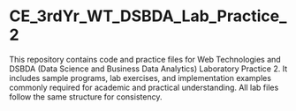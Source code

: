 # CE_3rdYr_WT_DSBDA_Lab_Practice_2
 This repository contains code and practice files for Web Technologies and DSBDA (Data Science and Business Data Analytics) Laboratory Practice 2. It includes sample programs, lab exercises, and implementation examples commonly required for academic and practical understanding. All lab files follow the same structure for consistency.
